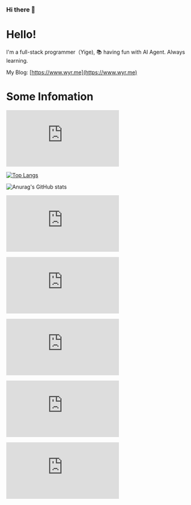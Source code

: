 ### Hi there 👋
# Hello!

I'm a full-stack programmer（Yige), 📚 having fun with AI Agent. Always learning.

My Blog: [https://www.wyr.me](https://www.wyr.me)

# Some Infomation

![visitors](https://svg.openapi.site/app.yizcore.xyz/badge.php?user=yi-ge&cache=false)

[![Top Langs](https://cache.openapi.site/langs?user=yi-ge)](https://github.com/yi-ge)

![Anurag's GitHub stats](https://cache.openapi.site/stats?user=yi-ge)

![Today's Change](https://svg.openapi.site/util.yizcore.xyz/top-langs-today.php?user=yi-ge&cache=false&cache_seconds=120)

![Top Langs Recent Week](https://svg.openapi.site/util.yizcore.xyz/top-langs-week-svg.php?user=yi-ge&cache=false)

![Top Langs Recent Month](https://svg.openapi.site/util.yizcore.xyz/top-langs-month-svg.php?user=yi-ge)

![Top Langs Recent Year](https://svg.openapi.site/util.yizcore.xyz/top-langs-year-svg.php?user=yi-ge)

![Top Langs Every_6 Months](https://svg.openapi.site/util.yizcore.xyz/top-langs-every-6-months-svg.php)
